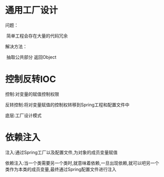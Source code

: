 # 通用工厂设计

问题：

​	简单工程会存在大量的代码冗余

解决方法：

​	抽取公共部分 返回Object

# 控制反转IOC

控制:对变量的赋值控制权限

反转控制:将对变量赋值的控制权转移到Spring工程和配置文件中

底层:工厂设计模式

# 依赖注入

注入:通过Spring工厂以及配置文件,为对象的成员变量赋值

依赖注入:当一个类需要另一个类时,就意味着依赖,一旦出现依赖,就可以吧另一个类作为本类的成员变量,最终通过Spring配置文件进行注入